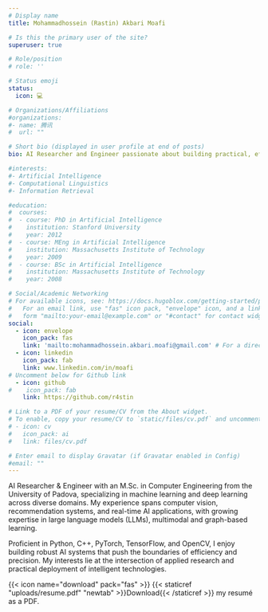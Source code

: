 ```yaml
---
# Display name
title: Mohammadhossein (Rastin) Akbari Moafi

# Is this the primary user of the site?
superuser: true

# Role/position
# role: ''

# Status emoji
status:
  icon: 💻

# Organizations/Affiliations
#organizations:
#- name: 腾讯
#  url: ""

# Short bio (displayed in user profile at end of posts)
bio: AI Researcher and Engineer passionate about building practical, efficient intelligent systems across vision, multimodal, and real-time applications.

#interests:
#- Artificial Intelligence
#- Computational Linguistics
#- Information Retrieval

#education:
#  courses:
#  - course: PhD in Artificial Intelligence
#    institution: Stanford University
#    year: 2012
#  - course: MEng in Artificial Intelligence
#    institution: Massachusetts Institute of Technology
#    year: 2009
#  - course: BSc in Artificial Intelligence
#    institution: Massachusetts Institute of Technology
#    year: 2008

# Social/Academic Networking
# For available icons, see: https://docs.hugoblox.com/getting-started/page-builder/#icons
#   For an email link, use "fas" icon pack, "envelope" icon, and a link in the
#   form "mailto:your-email@example.com" or "#contact" for contact widget.
social:
  - icon: envelope
    icon_pack: fas
    link: 'mailto:mohammadhossein.akbari.moafi@gmail.com' # For a direct email link, use "mailto:test@example.org".
  - icon: linkedin
    icon_pack: fab
    link: www.linkedin.com/in/moafi
# Uncomment below for Github link
  - icon: github
#    icon_pack: fab
    link: https://github.com/r4stin

# Link to a PDF of your resume/CV from the About widget.
# To enable, copy your resume/CV to `static/files/cv.pdf` and uncomment the lines below.
# - icon: cv
#   icon_pack: ai
#   link: files/cv.pdf

# Enter email to display Gravatar (if Gravatar enabled in Config)
#email: ""
---
```


AI Researcher & Engineer with an M.Sc. in Computer Engineering from the University of Padova, specializing in machine learning and deep learning across diverse domains. My experience spans computer vision, recommendation systems, and real-time AI applications, with growing expertise in large language models (LLMs), multimodal and graph-based learning.

Proficient in Python, C++, PyTorch, TensorFlow, and OpenCV, I enjoy building robust AI systems that push the boundaries of efficiency and precision. My interests lie at the intersection of applied research and practical deployment of intelligent technologies.

{{< icon name="download" pack="fas" >}} {{< staticref "uploads/resume.pdf" "newtab" >}}Download{{< /staticref >}} my resumé as a PDF.
